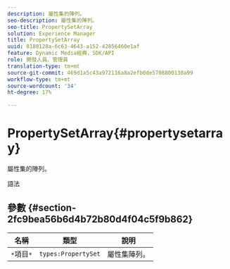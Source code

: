 ```yaml
---
description: 屬性集的陣列。
seo-description: 屬性集的陣列。
seo-title: PropertySetArray
solution: Experience Manager
title: PropertySetArray
uuid: 8180128a-6c63-4643-a152-42856460e1af
feature: Dynamic Media經典，SDK/API
role: 開發人員、管理員
translation-type: tm+mt
source-git-commit: 469d1a5c43a972116a8a2efb0de5708800130a99
workflow-type: tm+mt
source-wordcount: '34'
ht-degree: 17%

---
```



# PropertySetArray{#propertysetarray}

屬性集的陣列。

語法

## 參數 {#section-2fc9bea56b6d4b72b80d4f04c5f9b862}

| 名稱 | 類型 | 說明 |
|---|---|---|
| `*`項目`*` | `types:PropertySet` | 屬性集陣列。 |

